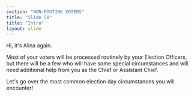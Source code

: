 ```yaml
---
section: "NON-ROUTINE VOTERS"
title: "Slide 58"
title: "Intro"
layout: slide
---
```


Hi, it's Alina again.

Most of your voters will be processed routinely by your Election Officers, but there will be a few who will have some special circumstances and will need additional help from you as the Chief or Assistant Chief.

Let's go over the most common election day circumstances you will encounter!





